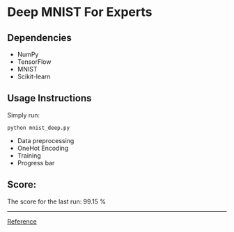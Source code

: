 # Deep MNIST For Experts

## Dependencies
* NumPy
* TensorFlow
* MNIST
* Scikit-learn

## Usage Instructions
Simply run:
```
python mnist_deep.py
```
* Data preprocessing
* OneHot Encoding
* Training
* Progress bar

## Score:
The score for the last run: 99.15 %

---
[Reference](https://www.tensorflow.org/get_started/mnist/pros)
